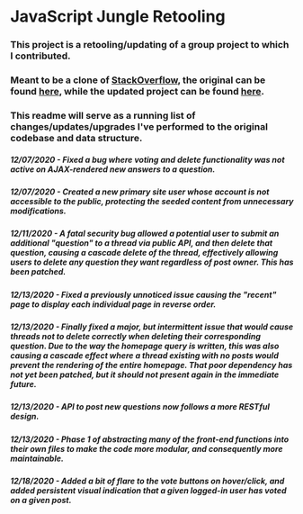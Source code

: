 # JavaScript Jungle Retooling

### This project is a retooling/updating of a group project to which I contributed.
### Meant to be a clone of [StackOverflow](https://www.stackoverflow.com), the original can be found [here](http://javascriptjungle.herokuapp.com), while the updated project can be found [here](http://jsjredux.herokuapp.com).

### This readme will serve as a running list of changes/updates/upgrades I've performed to the original codebase and data structure.

##### 12/07/2020 - Fixed a bug where voting and delete functionality was not active on AJAX-rendered new answers to a question.
##### 12/07/2020 - Created a new primary site user whose account is not accessible to the public, protecting the seeded content from unnecessary modifications.
##### 12/11/2020 - A fatal security bug allowed a potential user to submit an additional "question" to a thread via public API, and then delete that question, causing a cascade delete of the thread, effectively allowing users to delete any question they want regardless of post owner. This has been patched.
##### 12/13/2020 - Fixed a previously unnoticed issue causing the "recent" page to display each individual page in reverse order.
##### 12/13/2020 - Finally fixed a major, but intermittent issue that would cause threads not to delete correctly when deleting their corresponding question. Due to the way the homepage query is written, this was also causing a cascade effect where a thread existing with no posts would prevent the rendering of the entire homepage. That poor dependency has not yet been patched, but it should not present again in the immediate future.
##### 12/13/2020 - API to post new questions now follows a more RESTful design.
##### 12/13/2020 - Phase 1 of abstracting many of the front-end functions into their own files to make the code more modular, and consequently more maintainable.
##### 12/18/2020 - Added a bit of flare to the vote buttons on hover/click, and added persistent visual indication that a given logged-in user has voted on a given post.
